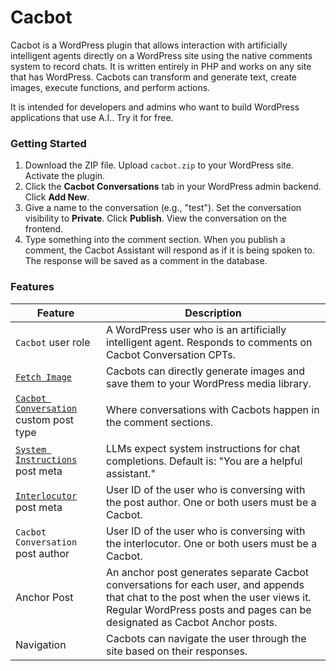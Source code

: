 # Cacbot

Cacbot is a WordPress plugin that allows interaction with artificially intelligent agents directly on a WordPress site using the native comments system to record chats. It is written entirely in PHP and works on any site that has WordPress. Cacbots can transform and generate text, create images, execute functions, and perform actions.

It is intended for developers and admins who want to build WordPress applications that use A.I.. Try it for free.

### Getting Started

1. Download the ZIP file. Upload `cacbot.zip` to your WordPress site. Activate the plugin.
2. Click the **Cacbot Conversations** tab in your WordPress admin backend. Click **Add New**.
3. Give a name to the conversation (e.g., "test"). Set the conversation visibility to **Private**. Click **Publish**. View the conversation on the frontend.
4. Type something into the comment section. When you publish a comment, the Cacbot Assistant will respond as if it is being spoken to. The response will be saved as a comment in the database.

### Features

| Feature | Description |
| ------- | ----------- |
| `Cacbot` user role | A WordPress user who is an artificially intelligent agent. Responds to comments on Cacbot Conversation CPTs. |
| [`Fetch Image`](https://cacbot.com/features/fetch-image/) | Cacbots can directly generate images and save them to your WordPress media library. |
| [`Cacbot Conversation`](https://cacbot.com/features/cpt/) custom post type | Where conversations with Cacbots happen in the comment sections. |
| [`System Instructions`](https://cacbot.com/features/system-instructions/) post meta | LLMs expect system instructions for chat completions. Default is: "You are a helpful assistant." |
| [`Interlocutor`](https://cacbot.com/features/cacbot-interlocutor/) post meta | User ID of the user who is conversing with the post author. One or both users must be a Cacbot. |
| `Cacbot Conversation` post author | User ID of the user who is conversing with the interlocutor. One or both users must be a Cacbot. |
| Anchor Post | An anchor post generates separate Cacbot conversations for each user, and appends that chat to the post when the user views it. Regular WordPress posts and pages can be designated as Cacbot Anchor posts. |
| Navigation | Cacbots can navigate the user through the site based on their responses. | 
